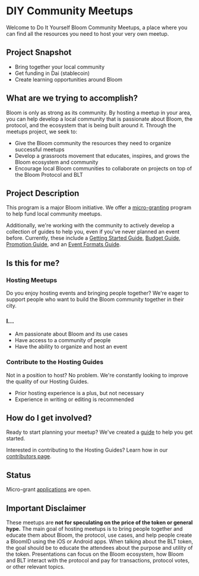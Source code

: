 # DIY Community Meetups

Welcome to Do It Yourself Bloom Community Meetups, a place where you can find all the resources you need to host your very own meetup.

## Project Snapshot

- Bring together your local community
- Get funding in Dai (stablecoin)
- Create learning opportunities around Bloom

## What are we trying to accomplish?

Bloom is only as strong as its community. By hosting a meetup in your area, you can help develop a local community that is passionate about Bloom, the protocol, and the ecosystem that is being built around it. Through the meetups project, we seek to:

- Give the Bloom community the resources they need to organize successful meetups
- Develop a grassroots movement that educates, inspires, and grows the Bloom ecosystem and community
- Encourage local Bloom communities to collaborate on projects on top of the Bloom Protocol and BLT

## Project Description

This program is a major Bloom initiative. We offer a [micro-granting](./requesting-funds.md) program to help fund local community meetups.

Additionally, we're working with the community to actively develop a collection of guides to help you, even if you've never planned an event before. Currently, these include a [Getting Started Guide](./getting-started-guide.md), [Budget Guide](./budget-guide.md), [Promotion Guide](./promotion-guide.md), and an [Event Formats Guide](event-formats-guide.md).

## Is this for me?

### Hosting Meetups

Do you enjoy hosting events and bringing people together? We're eager to support people who want to build the Bloom community together in their city.

### I...

- Am passionate about Bloom and its use cases
- Have access to a community of people
- Have the ability to organize and host an event

### Contribute to the Hosting Guides

Not in a position to host? No problem. We're constantly looking to improve the quality of our Hosting Guides.

- Prior hosting experience is a plus, but not necessary
- Experience in writing or editing is recommended

## How do I get involved?

Ready to start planning your meetup? We've created a [guide](./getting-started-guide.md) to help you get started.

Interested in contributing to the Hosting Guides? Learn how in our [contributors page](../contributing/README.md).

## Status

Micro-grant [applications](https://forms.gle/H2PCdJR7MXQjhyBbA) are open.

## Important Disclaimer

These meetups are **not for speculating on the price of the token or general hype.** The main goal of hosting meetups is to bring people together and educate them about Bloom, the protocol, use cases, and help people create a BloomID using the iOS or Android apps. When talking about the BLT token, the goal should be to educate the attendees about the purpose and utility of the token. Presentations can focus on the Bloom ecosystem, how Bloom and BLT interact with the protocol and pay for transactions, protocol votes, or other relevant topics.
